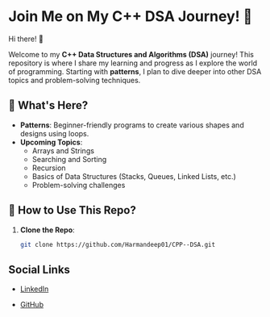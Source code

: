 # Join Me on My C++ DSA Journey! 🚀  

Hi there! 👋  

Welcome to my **C++ Data Structures and Algorithms (DSA)** journey! This repository is where I share my learning and progress as I explore the world of programming. Starting with **patterns**, I plan to dive deeper into other DSA topics and problem-solving techniques.  

## 🌟 What's Here?  
- **Patterns**: Beginner-friendly programs to create various shapes and designs using loops.  
- **Upcoming Topics**:  
  - Arrays and Strings  
  - Searching and Sorting  
  - Recursion  
  - Basics of Data Structures (Stacks, Queues, Linked Lists, etc.)  
  - Problem-solving challenges  

## 🚀 How to Use This Repo?  
1. **Clone the Repo**:  
   ```bash  
   git clone https://github.com/Harmandeep01/CPP--DSA.git 

## Social Links
- [LinkedIn](https://www.linkedin.com/in/harmandeep01/)

- [GitHub](https://github.com/Harmandeep01)
